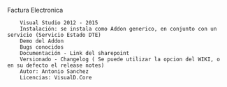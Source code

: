 Factura Electronica

		Visual Studio 2012 - 2015 
		Instalación: se instala como Addon generico, en conjunto con un servicio (Servicio Estado DTE)
		Demo del Addon
		Bugs conocidos
		Documentación - Link del sharepoint
		Versionado - Changelog ( Se puede utilizar la opcion del WIKI, o en su defecto el release notes)
		Autor: Antonio Sanchez
		Licencias: VisualD.Core
